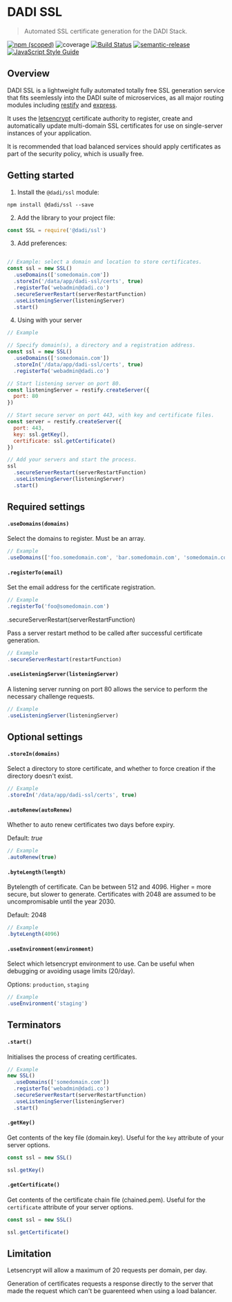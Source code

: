 # DADI SSL

> Automated SSL certificate generation for the DADI Stack.

[![npm (scoped)](https://img.shields.io/npm/v/@dadi/ssl.svg?maxAge=10800&style=flat-square)](https://www.npmjs.com/package/@dadi/ssl)
![coverage](https://img.shields.io/badge/coverage-55%25-red.svg?style=flat?style=flat-square)
[![Build Status](https://travis-ci.org/dadi/ssl.svg?branch=master)](https://travis-ci.org/dadi/ssl)
[![semantic-release](https://img.shields.io/badge/%20%20%F0%9F%93%A6%F0%9F%9A%80-semantic--release-e10079.svg?style=flat-square)](https://github.com/semantic-release/semantic-release)
[![JavaScript Style Guide](https://img.shields.io/badge/code%20style-standard-brightgreen.svg?style=flat-square)](http://standardjs.com/)

## Overview

DADI SSL is a lightweight fully automated totally free SSL generation service that fits seemlessly into the DADI suite of microservices, as all major routing modules including [restify](http://restify.com/) and [express](https://expressjs.com/).

It uses the [letsencrypt](https://letsencrypt.org/) certificate authority to register, create and automatically update multi-domain SSL certificates for use on single-server instances of your application. 

It is recommended that load balanced services should apply certificates as part of the security policy, which is usually free.

## Getting started

1. Install the `@dadi/ssl` module:

```shell
npm install @dadi/ssl --save
```

2. Add the library to your project file:

```javascript
const SSL = require('@dadi/ssl')
```

3. Add preferences:

```javascript

// Example: select a domain and location to store certificates.
const ssl = new SSL()
  .useDomains(['somedomain.com'])
  .storeIn('/data/app/dadi-ssl/certs', true)
  .registerTo('webadmin@dadi.co')
  .secureServerRestart(serverRestartFunction)
  .useListeningServer(listeningServer)
  .start()
```

4. Using with your server

```javascript
// Example

// Specify domain(s), a directory and a registration address.
const ssl = new SSL()
  .useDomains(['somedomain.com'])
  .storeIn('/data/app/dadi-ssl/certs', true)
  .registerTo('webadmin@dadi.co')

// Start listening server on port 80.
const listeningServer = restify.createServer({
  port: 80
})

// Start secure server on port 443, with key and certificate files.
const server = restify.createServer({
  port: 443,
  key: ssl.getKey(),
  certificate: ssl.getCertificate()
})

// Add your servers and start the process.
ssl
  .secureServerRestart(serverRestartFunction)
  .useListeningServer(listeningServer)
  .start()

```

## Required settings

#### `.useDomains(domains)`

Select the domains to register. Must be an array.

```javascript
// Example
.useDomains(['foo.somedomain.com', 'bar.somedomain.com', 'somedomain.com'])
```

#### `.registerTo(email)`

Set the email address for the certificate registration.

```javascript
// Example
.registerTo('foo@somedomain.com')

```

.secureServerRestart(serverRestartFunction)

Pass a server restart method to be called after successful certificate generation.

```javascript
// Example
.secureServerRestart(restartFunction)
```

#### `.useListeningServer(listeningServer)`

A listening server running on port 80 allows the service to perform the necessary challenge requests. 

```javascript
// Example
.useListeningServer(listeningServer)
```

## Optional settings

#### `.storeIn(domains)`

Select a directory to store certificate, and whether to force creation if the directory doesn't exist.

```javascript
// Example
.storeIn('/data/app/dadi-ssl/certs', true)
```

#### `.autoRenew(autoRenew)`

Whether to auto renew certificates two days before expiry.

Default: *true*

```javascript
// Example
.autoRenew(true)
```

#### `.byteLength(length)`

Bytelength of certificate. Can be between 512 and 4096. Higher = more secure, but slower to generate. Certificates with 2048 are assumed to be uncompromisable until the year 2030.

Default: 2048

```javascript
// Example
.byteLength(4096)
```

#### `.useEnvironment(environment)`

Select which letsencrypt environment to use. Can be useful when debugging or avoiding usage limits (20/day).

Options: `production`, `staging`

```javascript
// Example
.useEnvironment('staging')
```

## Terminators

#### `.start()`

Initialises the process of creating certificates.

```javascript
// Example
new SSL()
  .useDomains(['somedomain.com'])
  .registerTo('webadmin@dadi.co')
  .secureServerRestart(serverRestartFunction)
  .useListeningServer(listeningServer)
  .start()
```

#### `.getKey()`

Get contents of the key file (domain.key). Useful for the `key` attribute of your server options.

```javascript
const ssl = new SSL()

ssl.getKey()
```

#### `.getCertificate()`

Get contents of the certificate chain file (chained.pem). Useful for the `certificate` attribute of your server options.

```javascript
const ssl = new SSL()

ssl.getCertificate()
```

## Limitation

Letsencrypt will allow a maximum of 20 requests per domain, per day. 

Generation of certificates requests a response directly to the server that made the request which can't be guarenteed when using a load balancer.
